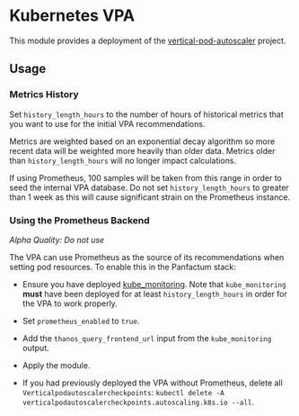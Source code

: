 # Kubernetes VPA

This module provides a deployment of the [vertical-pod-autoscaler](https://github.com/kubernetes/autoscaler/tree/master/vertical-pod-autoscaler) project.

## Usage

### Metrics History

Set `history_length_hours` to the number of hours of historical metrics that you want to use for the initial VPA
recommendations. 

Metrics are weighted based on an exponential decay algorithm so more recent data will be weighted more heavily
than older data. Metrics older than `history_length_hours` will no longer impact calculations.

If using Prometheus, 100 samples will be taken from this range in order to seed the internal VPA database. Do
not set `history_length_hours` to greater than 1 week as this will cause significant strain on the Prometheus instance.

### Using the Prometheus Backend

*Alpha Quality: Do not use*

The VPA can use Prometheus as the source of its recommendations when setting pod resources.
To enable this in the Panfactum stack:

- Ensure you have deployed [kube_monitoring](/edge/reference/infrastructure-modules/kubernetes/kube_monitoring). 
Note that `kube_monitoring` **must** have been deployed for at least `history_length_hours` 
in order for the VPA to work properly.

- Set `prometheus_enabled` to `true`.

- Add the `thanos_query_frontend_url` input from the `kube_monitoring` output.

- Apply the module.

- If you had previously deployed the VPA without Prometheus, delete all `Verticalpodautoscalercheckpoints`:
`kubectl delete -A verticalpodautoscalercheckpoints.autoscaling.k8s.io --all`.
